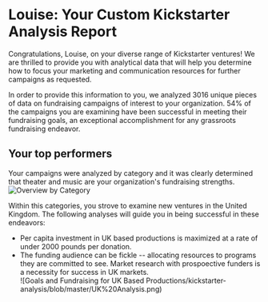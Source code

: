 # Louise: Your Custom Kickstarter Analysis Report
Congratulations, Louise, on your diverse range of Kickstarter ventures! We are thrilled to provide you with analytical data that will help you determine how to focus your marketing and communication resources for further campaigns as requested.

In order to provide this information to you, we analyzed 3016 unique pieces of data on fundraising campaigns of interest to your organization.  54% of the campaigns you are examining have been successful in meeting their fundraising goals, an exceptional accomplishment for any grassroots fundraising endeavor.

## Your top performers

Your campaigns were analyzed by category and it was clearly determined that theater and music are your organization's fundraising strengths. 
![Overview by Category](/blob/master/ParentCatOutcomes.png)

Within this categories, you strove to examine new ventures in the United Kingdom. The following analyses will guide you in being successful in these endeavors:
* Per capita investment in UK based productions is maximized at a rate of under 2000 pounds per donation. 
* The funding audience can be fickle -- allocating resources to programs they are committed to see.  Market research with prospoective funders is a necessity for success in UK markets.  
![Goals and Fundraising for UK Based Productions/kickstarter-analysis/blob/master/UK%20Analysis.png)

